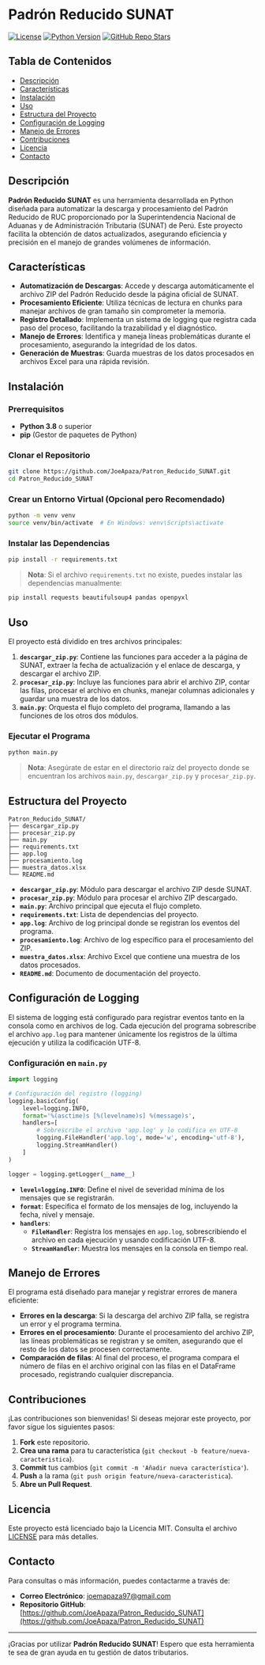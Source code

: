 # Padrón Reducido SUNAT

[![License](https://img.shields.io/github/license/JoeApaza/Patron_Reducido_SUNAT)](https://github.com/JoeApaza/Patron_Reducido_SUNAT/blob/main/LICENSE)
[![Python Version](https://img.shields.io/badge/Python-3.8%2B-blue)](https://www.python.org/downloads/)
[![GitHub Repo Stars](https://img.shields.io/github/stars/JoeApaza/Patron_Reducido_SUNAT?style=social)](https://github.com/JoeApaza/Patron_Reducido_SUNAT)

## Tabla de Contenidos

- [Descripción](#descripción)
- [Características](#características)
- [Instalación](#instalación)
- [Uso](#uso)
- [Estructura del Proyecto](#estructura-del-proyecto)
- [Configuración de Logging](#configuración-de-logging)
- [Manejo de Errores](#manejo-de-errores)
- [Contribuciones](#contribuciones)
- [Licencia](#licencia)
- [Contacto](#contacto)

## Descripción

**Padrón Reducido SUNAT** es una herramienta desarrollada en Python diseñada para automatizar la descarga y procesamiento del Padrón Reducido de RUC proporcionado por la Superintendencia Nacional de Aduanas y de Administración Tributaria (SUNAT) de Perú. Este proyecto facilita la obtención de datos actualizados, asegurando eficiencia y precisión en el manejo de grandes volúmenes de información.

## Características

- **Automatización de Descargas**: Accede y descarga automáticamente el archivo ZIP del Padrón Reducido desde la página oficial de SUNAT.
- **Procesamiento Eficiente**: Utiliza técnicas de lectura en chunks para manejar archivos de gran tamaño sin comprometer la memoria.
- **Registro Detallado**: Implementa un sistema de logging que registra cada paso del proceso, facilitando la trazabilidad y el diagnóstico.
- **Manejo de Errores**: Identifica y maneja líneas problemáticas durante el procesamiento, asegurando la integridad de los datos.
- **Generación de Muestras**: Guarda muestras de los datos procesados en archivos Excel para una rápida revisión.

## Instalación

### Prerrequisitos

- **Python 3.8** o superior
- **pip** (Gestor de paquetes de Python)

### Clonar el Repositorio

```bash
git clone https://github.com/JoeApaza/Patron_Reducido_SUNAT.git
cd Patron_Reducido_SUNAT
```

### Crear un Entorno Virtual (Opcional pero Recomendado)

```bash
python -m venv venv
source venv/bin/activate  # En Windows: venv\Scripts\activate
```

### Instalar las Dependencias

```bash
pip install -r requirements.txt
```

> **Nota**: Si el archivo `requirements.txt` no existe, puedes instalar las dependencias manualmente:

```bash
pip install requests beautifulsoup4 pandas openpyxl
```

## Uso

El proyecto está dividido en tres archivos principales:

1. **`descargar_zip.py`**: Contiene las funciones para acceder a la página de SUNAT, extraer la fecha de actualización y el enlace de descarga, y descargar el archivo ZIP.
2. **`procesar_zip.py`**: Incluye las funciones para abrir el archivo ZIP, contar las filas, procesar el archivo en chunks, manejar columnas adicionales y guardar una muestra de los datos.
3. **`main.py`**: Orquesta el flujo completo del programa, llamando a las funciones de los otros dos módulos.

### Ejecutar el Programa

```bash
python main.py
```

> **Nota**: Asegúrate de estar en el directorio raíz del proyecto donde se encuentran los archivos `main.py`, `descargar_zip.py` y `procesar_zip.py`.

## Estructura del Proyecto

```
Patron_Reducido_SUNAT/
├── descargar_zip.py
├── procesar_zip.py
├── main.py
├── requirements.txt
├── app.log
├── procesamiento.log
├── muestra_datos.xlsx
└── README.md
```

- **`descargar_zip.py`**: Módulo para descargar el archivo ZIP desde SUNAT.
- **`procesar_zip.py`**: Módulo para procesar el archivo ZIP descargado.
- **`main.py`**: Archivo principal que ejecuta el flujo completo.
- **`requirements.txt`**: Lista de dependencias del proyecto.
- **`app.log`**: Archivo de log principal donde se registran los eventos del programa.
- **`procesamiento.log`**: Archivo de log específico para el procesamiento del ZIP.
- **`muestra_datos.xlsx`**: Archivo Excel que contiene una muestra de los datos procesados.
- **`README.md`**: Documento de documentación del proyecto.

## Configuración de Logging

El sistema de logging está configurado para registrar eventos tanto en la consola como en archivos de log. Cada ejecución del programa sobrescribe el archivo `app.log` para mantener únicamente los registros de la última ejecución y utiliza la codificación UTF-8.

### Configuración en `main.py`

```python
import logging

# Configuración del registro (logging)
logging.basicConfig(
    level=logging.INFO,
    format='%(asctime)s [%(levelname)s] %(message)s',
    handlers=[
        # Sobrescribe el archivo 'app.log' y lo codifica en UTF-8
        logging.FileHandler('app.log', mode='w', encoding='utf-8'),
        logging.StreamHandler()
    ]
)

logger = logging.getLogger(__name__)
```

- **`level=logging.INFO`**: Define el nivel de severidad mínima de los mensajes que se registrarán.
- **`format`**: Especifica el formato de los mensajes de log, incluyendo la fecha, nivel y mensaje.
- **`handlers`**:
  - **`FileHandler`**: Registra los mensajes en `app.log`, sobrescribiendo el archivo en cada ejecución y usando codificación UTF-8.
  - **`StreamHandler`**: Muestra los mensajes en la consola en tiempo real.

## Manejo de Errores

El programa está diseñado para manejar y registrar errores de manera eficiente:

- **Errores en la descarga**: Si la descarga del archivo ZIP falla, se registra un error y el programa termina.
- **Errores en el procesamiento**: Durante el procesamiento del archivo ZIP, las líneas problemáticas se registran y se omiten, asegurando que el resto de los datos se procesen correctamente.
- **Comparación de filas**: Al final del proceso, el programa compara el número de filas en el archivo original con las filas en el DataFrame procesado, registrando cualquier discrepancia.

## Contribuciones

¡Las contribuciones son bienvenidas! Si deseas mejorar este proyecto, por favor sigue los siguientes pasos:

1. **Fork** este repositorio.
2. **Crea una rama** para tu característica (`git checkout -b feature/nueva-caracteristica`).
3. **Commit** tus cambios (`git commit -m 'Añadir nueva característica'`).
4. **Push** a la rama (`git push origin feature/nueva-caracteristica`).
5. **Abre un Pull Request**.

## Licencia

Este proyecto está licenciado bajo la Licencia MIT. Consulta el archivo [LICENSE](https://github.com/JoeApaza/Patron_Reducido_SUNAT/blob/main/LICENSE) para más detalles.

## Contacto

Para consultas o más información, puedes contactarme a través de:

- **Correo Electrónico**: [joemapaza97@gmail.com](mailto:joemapaza97@gmail.com)
- **Repositorio GitHub**: [https://github.com/JoeApaza/Patron_Reducido_SUNAT](https://github.com/JoeApaza/Patron_Reducido_SUNAT)

---

¡Gracias por utilizar **Padrón Reducido SUNAT**! Espero que esta herramienta te sea de gran ayuda en tu gestión de datos tributarios.
